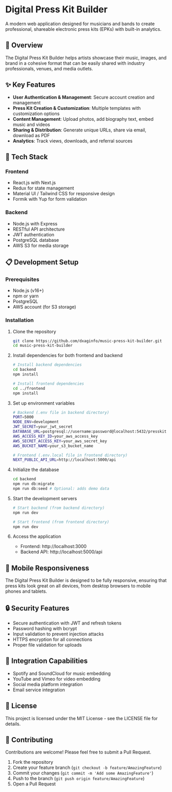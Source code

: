 # Digital Press Kit Builder

A modern web application designed for musicians and bands to create professional, shareable electronic press kits (EPKs) with built-in analytics.

## 🎵 Overview

The Digital Press Kit Builder helps artists showcase their music, images, and brand in a cohesive format that can be easily shared with industry professionals, venues, and media outlets.

## ✨ Key Features

- **User Authentication & Management**: Secure account creation and management
- **Press Kit Creation & Customization**: Multiple templates with customization options
- **Content Management**: Upload photos, add biography text, embed music and videos
- **Sharing & Distribution**: Generate unique URLs, share via email, download as PDF
- **Analytics**: Track views, downloads, and referral sources

## 🚀 Tech Stack

### Frontend
- React.js with Next.js
- Redux for state management
- Material UI / Tailwind CSS for responsive design
- Formik with Yup for form validation

### Backend
- Node.js with Express
- RESTful API architecture
- JWT authentication
- PostgreSQL database
- AWS S3 for media storage

## 📋 Development Setup

### Prerequisites
- Node.js (v16+)
- npm or yarn
- PostgreSQL
- AWS account (for S3 storage)

### Installation

1. Clone the repository
   ```bash
   git clone https://github.com/dxaginfo/music-press-kit-builder.git
   cd music-press-kit-builder
   ```

2. Install dependencies for both frontend and backend
   ```bash
   # Install backend dependencies
   cd backend
   npm install

   # Install frontend dependencies
   cd ../frontend
   npm install
   ```

3. Set up environment variables
   ```bash
   # Backend (.env file in backend directory)
   PORT=5000
   NODE_ENV=development
   JWT_SECRET=your_jwt_secret
   DATABASE_URL=postgresql://username:password@localhost:5432/presskitbuilder
   AWS_ACCESS_KEY_ID=your_aws_access_key
   AWS_SECRET_ACCESS_KEY=your_aws_secret_key
   AWS_BUCKET_NAME=your_s3_bucket_name

   # Frontend (.env.local file in frontend directory)
   NEXT_PUBLIC_API_URL=http://localhost:5000/api
   ```

4. Initialize the database
   ```bash
   cd backend
   npm run db:migrate
   npm run db:seed # Optional: adds demo data
   ```

5. Start the development servers
   ```bash
   # Start backend (from backend directory)
   npm run dev

   # Start frontend (from frontend directory)
   npm run dev
   ```

6. Access the application
   - Frontend: http://localhost:3000
   - Backend API: http://localhost:5000/api

## 📱 Mobile Responsiveness

The Digital Press Kit Builder is designed to be fully responsive, ensuring that press kits look great on all devices, from desktop browsers to mobile phones and tablets.

## 🔒 Security Features

- Secure authentication with JWT and refresh tokens
- Password hashing with bcrypt
- Input validation to prevent injection attacks
- HTTPS encryption for all connections
- Proper file validation for uploads

## 🔌 Integration Capabilities

- Spotify and SoundCloud for music embedding
- YouTube and Vimeo for video embedding
- Social media platform integration
- Email service integration

## 📝 License

This project is licensed under the MIT License - see the LICENSE file for details.

## 🤝 Contributing

Contributions are welcome! Please feel free to submit a Pull Request.

1. Fork the repository
2. Create your feature branch (`git checkout -b feature/AmazingFeature`)
3. Commit your changes (`git commit -m 'Add some AmazingFeature'`)
4. Push to the branch (`git push origin feature/AmazingFeature`)
5. Open a Pull Request